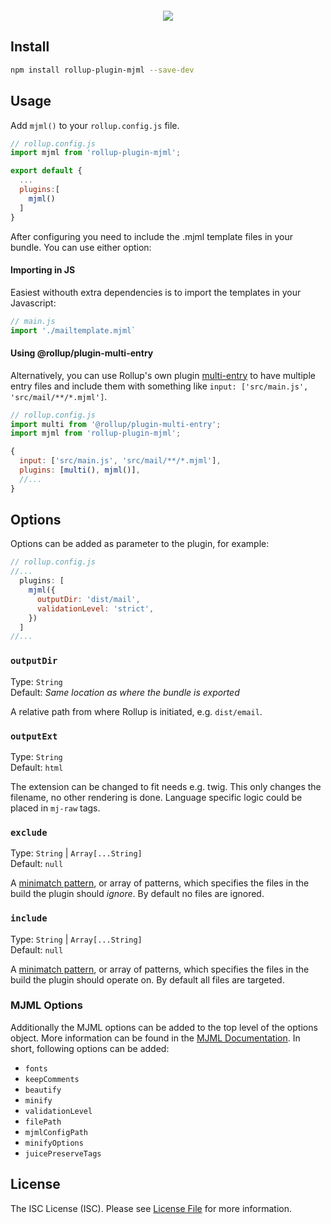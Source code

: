 <div class="text-xs-center" align="center" style="margin: 20px">
  <img src="https://user-images.githubusercontent.com/9211670/72424331-170b8e00-3786-11ea-9792-9168ee5aafec.png">
</div>

## Install

```bash
npm install rollup-plugin-mjml --save-dev
```
## Usage

Add `mjml()` to your `rollup.config.js` file.

```js
// rollup.config.js
import mjml from 'rollup-plugin-mjml';

export default {
  ...
  plugins:[
    mjml()
  ]
}
```

After configuring you need to include the .mjml template files in your bundle. You can use either option:

#### Importing in JS

Easiest withouth extra dependencies is to import the templates in your Javascript:

```js
// main.js
import './mailtemplate.mjml`
```

#### Using @rollup/plugin-multi-entry

Alternatively, you can use Rollup's own plugin [multi-entry](https://github.com/rollup/plugins/tree/master/packages/multi-entry) to have multiple entry files and include them with something like `input: ['src/main.js', 'src/mail/**/*.mjml']`.

```js
// rollup.config.js
import multi from '@rollup/plugin-multi-entry';
import mjml from 'rollup-plugin-mjml';

{
  input: ['src/main.js', 'src/mail/**/*.mjml'],
  plugins: [multi(), mjml()],
  //...
}
```

## Options

Options can be added as parameter to the plugin, for example:

```js
// rollup.config.js
//...
  plugins: [
    mjml({
      outputDir: 'dist/mail',
      validationLevel: 'strict',
    })
  ]
//...
```

### `outputDir`
Type: `String`<br>
Default: _Same location as where the bundle is exported_

A relative path from where Rollup is initiated, e.g. `dist/email`.

### `outputExt`
Type: `String`<br>
Default: `html`

The extension can be changed to fit needs e.g. twig. This only changes the filename, no other rendering is done. Language specific logic could be placed in `mj-raw` tags.

### `exclude`

Type: `String` | `Array[...String]`<br>
Default: `null`

A [minimatch pattern](https://github.com/isaacs/minimatch), or array of patterns, which specifies the files in the build the plugin should _ignore_. By default no files are ignored.

### `include`

Type: `String` | `Array[...String]`<br>
Default: `null`

A [minimatch pattern](https://github.com/isaacs/minimatch), or array of patterns, which specifies the files in the build the plugin should operate on. By default all files are targeted.

### MJML Options

Additionally the MJML options can be added to the top level of the options object. More information can be found in the [MJML Documentation](https://mjml.io/documentation/#inside-node-js). In short, following options can be added:

- `fonts`
- `keepComments`
- `beautify`
- `minify`
- `validationLevel`
- `filePath`
- `mjmlConfigPath`
- `minifyOptions`
- `juicePreserveTags`

## License

The ISC License (ISC). Please see [License File](https://github.com/daankauwenberg/rollup-plugin-mjml/blob/master/LICENSE) for more information.